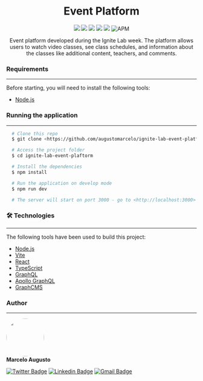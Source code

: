 <h1 align="center">Event Platform</h1>
<p align="center">
  <img src="https://img.shields.io/static/v1?label=Made with&message=React&color=61DAFB&style=for-the-badge&logo=react"/>
  <img src="https://img.shields.io/static/v1?label=Made with&message=GraphQL&color=E10098&style=for-the-badge&logo=graphql"/>
  <img src="https://img.shields.io/static/v1?label=Made with&message=Apollo GraphQL&color=311C87&style=for-the-badge&logo=apollo-graphql"/>
  <img src="https://img.shields.io/static/v1?label=Made with&message=Graph CMS&color=0A0E26&style=for-the-badge&logo=graph-cms"/>
  <img src="https://img.shields.io/static/v1?label=Status&message=WIP&color=F46D01&style=for-the-badge"/>
  <img alt="APM" src="https://img.shields.io/apm/l/vim-mode?style=for-the-badge">
</p>

<p align="center">Event platform developed during the Ignite Lab week. The platform allows users to watch video classes, see class schedules, and information about the classes like additional content, teachers, and comments.</p>

### Requirements

---

Before starting, you will need to install the following tools:

- [Node.js](https://nodejs.org/en/)

### Running the application

---

```bash
  # Clone this repo
  $ git clone <https://github.com/augustomarcelo/ignite-lab-event-platform>

  # Access the project folder
  $ cd ignite-lab-event-plaftorm

  # Install the dependencies
  $ npm install

  # Run the application on develop mode
  $ npm run dev

  # The server will start on port 3000 - go to <http://localhost:3000>
```

### 🛠 Technologies

---

The following tools have been used to build this project:

- [Node.js](https://nodejs.org/en/)
- [Vite](https://vitejs.dev/)
- [React](https://pt-br.reactjs.org/)
- [TypeScript](https://www.typescriptlang.org/)
- [GraphQL](https://graphql.org/)
- [Apollo GraphQL](https://www.apollographql.com/)
- [GraphCMS](https://www.apollographql.com/)

### Author

---

<img style="border-radius: 50%;" src="https://github.com/augustomarcelo.png" width="100px;" alt=""/>
<br />
<b>Marcelo Augusto</b>

[![Twitter Badge](https://img.shields.io/badge/-@mrclgst-1ca0f1?style=for-the-badge&labelColor=1ca0f1&logo=twitter&logoColor=white&link=https://twitter.com/mrclgst)](https://twitter.com/mrclgst)
[![Linkedin Badge](https://img.shields.io/badge/-marcelo-blue?style=for-the-badge&logo=Linkedin&logoColor=white&link=https://www.linkedin.com/in/augustomarcelo/)](https://www.linkedin.com/in/augustomarcelo/)
[![Gmail Badge](https://img.shields.io/badge/-mrclgst10@gmail.com-c14438?style=for-the-badge&logo=Gmail&logoColor=white&link=mailto:mrclgst10@gmail.com)](mailto:mrclgst10@gmail.com)
